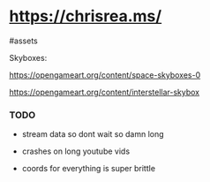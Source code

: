 # https://chrisrea.ms/

#assets

Skyboxes:

https://opengameart.org/content/space-skyboxes-0

https://opengameart.org/content/interstellar-skybox

### TODO

- stream data so dont wait so damn long

- crashes on long youtube vids

- coords for everything is super brittle
